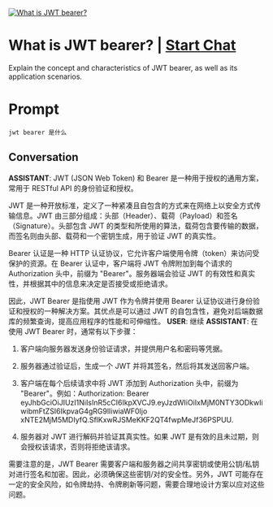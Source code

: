 
[![What is JWT bearer?](https://flow-prompt-covers.s3.us-west-1.amazonaws.com/icon/minimalist/mini_11.png)](https://gptcall.net/chat.html?data=%7B%22contact%22%3A%7B%22id%22%3A%22G0XVy2_njM5Ld8xLNYZ88%22%2C%22flow%22%3Atrue%7D%7D)
# What is JWT bearer? | [Start Chat](https://gptcall.net/chat.html?data=%7B%22contact%22%3A%7B%22id%22%3A%22G0XVy2_njM5Ld8xLNYZ88%22%2C%22flow%22%3Atrue%7D%7D)
Explain the concept and characteristics of JWT bearer, as well as its application scenarios.

# Prompt

```
jwt bearer 是什么
```

## Conversation

**ASSISTANT**: JWT (JSON Web Token) 和 Bearer 是一种用于授权的通用方案，常用于 RESTful API 的身份验证和授权。



JWT 是一种开放标准，定义了一种紧凑且自包含的方式来在网络上以安全方式传输信息。JWT 由三部分组成：头部（Header）、载荷（Payload）和签名（Signature）。头部包含 JWT 的类型和所使用的算法，载荷包含要传输的数据，而签名则由头部、载荷和一个密钥生成，用于验证 JWT 的真实性。



Bearer 认证是一种 HTTP 认证协议，它允许客户端使用令牌（token）来访问受保护的资源。在 Bearer 认证中，客户端将 JWT 令牌附加到每个请求的 Authorization 头中，前缀为 "Bearer"。服务器端会验证 JWT 的有效性和真实性，并根据其中的信息来决定是否接受或拒绝请求。



因此，JWT Bearer 是指使用 JWT 作为令牌并使用 Bearer 认证协议进行身份验证和授权的一种解决方案。其优点是可以通过 JWT 的自包含性，避免对后端数据库的频繁查询，提高应用程序的性能和可伸缩性。
**USER**: 继续
**ASSISTANT**: 在使用 JWT Bearer 时，通常有以下步骤：



1. 客户端向服务器发送身份验证请求，并提供用户名和密码等凭据。



2. 服务器通过验证后，生成一个 JWT 并将其签名，然后将其发送回客户端。



3. 客户端在每个后续请求中将 JWT 添加到 Authorization 头中，前缀为 "Bearer"。例如：Authorization: Bearer eyJhbGciOiJIUzI1NiIsInR5cCI6IkpXVCJ9.eyJzdWIiOiIxMjM0NTY3ODkwIiwibmFtZSI6IkpvaG4gRG9lIiwiaWF0Ijo xNTE2MjM5MDIyfQ.SflKxwRJSMeKKF2QT4fwpMeJf36PSPUU.



4. 服务器对 JWT 进行解码并验证其真实性。如果 JWT 是有效的且未过期，则会授权该请求，否则将拒绝该请求。



需要注意的是，JWT Bearer 需要客户端和服务器之间共享密钥或使用公钥/私钥对进行签名和加密。因此，必须确保这些密钥/对的安全性。另外，JWT 可能存在一定的安全风险，如令牌劫持、令牌刷新等问题，需要合理地设计方案以应对这些问题。



